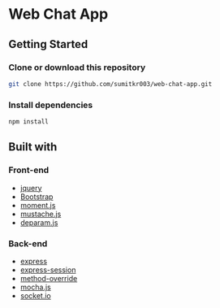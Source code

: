 # Web Chat App


## Getting Started

### Clone or download this repository

```sh
git clone https://github.com/sumitkr003/web-chat-app.git
```

### Install dependencies

```sh
npm install
```

## Built with

### Front-end

* [jquery](http://jquery.com/)
* [Bootstrap](https://getbootstrap.com/docs/3.3/)
* [moment.js](https://momentjs.com/docs/)
* [mustache.js](https://github.com/janl/mustache.js/)
* [deparam.js](https://gist.github.com/emilisto/3168811)

### Back-end

* [express](https://expressjs.com/)
* [express-session](https://github.com/expressjs/session#express-session)
* [method-override](https://github.com/expressjs/method-override#method-override)
* [mocha.js](https://mochajs.org/)
* [socket.io](https://socket.io/docs/)
